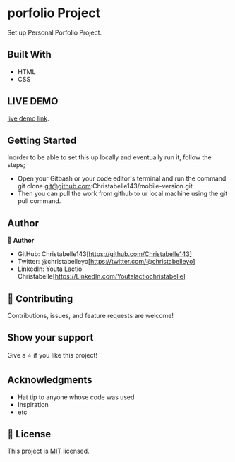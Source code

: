 # porfolio Project

Set up Personal Porfolio Project.


## Built With

- HTML
- CSS

## LIVE DEMO
[live demo link](https://christabelle143.github.io/mobile-version/).

## Getting Started

 Inorder to be able to set this up locally and eventually run it, follow the steps;
- Open your Gitbash or your code editor's terminal and run the command git clone git@github.com:Christabelle143/mobile-version.git
- Then you can pull the work from github to ur local machine using the git pull command.

## Author

👤 **Author**

- GitHub: Christabelle143[https://github.com/Christabelle143]
- Twitter: @christabelleyo[https://twitter.com/@christabelleyo]
- LinkedIn: Youta Lactio Christabelle[https://LinkedIn.com/Youtalactiochristabelle]


## 🤝 Contributing

Contributions, issues, and feature requests are welcome!

## Show your support

Give a ⭐️ if you like this project!

## Acknowledgments

- Hat tip to anyone whose code was used
- Inspiration
- etc

## 📝 License

This project is [MIT](./MIT.md) licensed.
